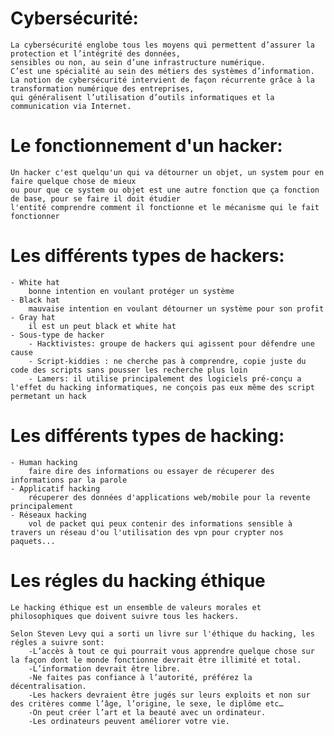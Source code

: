 # Cybersécurité:
    La cybersécurité englobe tous les moyens qui permettent d’assurer la protection et l’intégrité des données, 
    sensibles ou non, au sein d’une infrastructure numérique. 
    C’est une spécialité au sein des métiers des systèmes d’information. 
    La notion de cybersécurité intervient de façon récurrente grâce à la transformation numérique des entreprises, 
    qui généralisent l’utilisation d’outils informatiques et la communication via Internet.

# Le fonctionnement d'un hacker:
    Un hacker c'est quelqu'un qui va détourner un objet, un system pour en faire quelque chose de mieux 
    ou pour que ce system ou objet est une autre fonction que ça fonction de base, pour se faire il doit étudier
    l'entité comprendre comment il fonctionne et le mécanisme qui le fait fonctionner

# Les différents types de hackers:
    - White hat 
        bonne intention en voulant protéger un système
    - Black hat
        mauvaise intention en voulant détourner un système pour son profit
    - Gray hat
        il est un peut black et white hat 
    - Sous-type de hacker
        - Hacktivistes: groupe de hackers qui agissent pour défendre une cause 
        - Script-kiddies : ne cherche pas à comprendre, copie juste du code des scripts sans pousser les recherche plus loin
        - Lamers: il utilise principalement des logiciels pré-conçu a l'effet du hacking informatiques, ne conçois pas eux même des script permetant un hack

# Les différents types de hacking:
    - Human hacking
        faire dire des informations ou essayer de récuperer des informations par la parole
    - Applicatif hacking
        récuperer des données d'applications web/mobile pour la revente principalement
    - Réseaux hacking 
        vol de packet qui peux contenir des informations sensible à travers un réseau d'ou l'utilisation des vpn pour crypter nos paquets...
    
# Les régles du hacking éthique
    Le hacking éthique est un ensemble de valeurs morales et philosophiques que doivent suivre tous les hackers.

    Selon Steven Levy qui a sorti un livre sur l'éthique du hacking, les régles a suivre sont:    
        -L’accès à tout ce qui pourrait vous apprendre quelque chose sur la façon dont le monde fonctionne devrait être illimité et total.
        -L’information devrait être libre.
        -Ne faites pas confiance à l’autorité, préférez la décentralisation.
        -Les hackers devraient être jugés sur leurs exploits et non sur des critères comme l’âge, l’origine, le sexe, le diplôme etc…
        -On peut créer l’art et la beauté avec un ordinateur.
        -Les ordinateurs peuvent améliorer votre vie.
